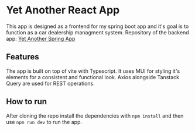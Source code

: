 # Yet Another React App

This app is designed as a frontend for my spring boot app and it's goal is to function as a car dealership managment system.
Repository of the backend app: [Yet Another Spring App](https://github.com/KuszmarJacek/Yet-Another-Spring-App)

## Features

The app is built on top of vite with Typescript. It uses MUI for styling it's elements for a consistent and functional look.
Axios alongside Tanstack Query are used for REST operations.

## How to run
After cloning the repo install the dependencies with ```npm install``` and then use ```npm run dev``` to run the app.
